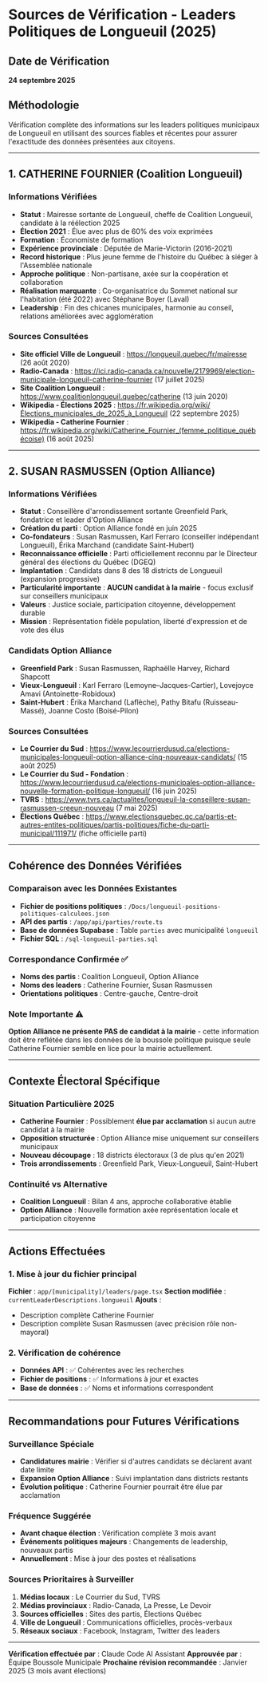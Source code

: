 # Sources de Vérification - Leaders Politiques de Longueuil (2025)

## Date de Vérification
**24 septembre 2025**

## Méthodologie
Vérification complète des informations sur les leaders politiques municipaux de Longueuil en utilisant des sources fiables et récentes pour assurer l'exactitude des données présentées aux citoyens.

---

## 1. CATHERINE FOURNIER (Coalition Longueuil)

### Informations Vérifiées
- **Statut** : Mairesse sortante de Longueuil, cheffe de Coalition Longueuil, candidate à la réélection 2025
- **Élection 2021** : Élue avec plus de 60% des voix exprimées
- **Formation** : Économiste de formation
- **Expérience provinciale** : Députée de Marie-Victorin (2016-2021)
- **Record historique** : Plus jeune femme de l'histoire du Québec à siéger à l'Assemblée nationale
- **Approche politique** : Non-partisane, axée sur la coopération et collaboration
- **Réalisation marquante** : Co-organisatrice du Sommet national sur l'habitation (été 2022) avec Stéphane Boyer (Laval)
- **Leadership** : Fin des chicanes municipales, harmonie au conseil, relations améliorées avec agglomération

### Sources Consultées
- **Site officiel Ville de Longueuil** : https://longueuil.quebec/fr/mairesse (26 août 2020)
- **Radio-Canada** : https://ici.radio-canada.ca/nouvelle/2179969/election-municipale-longueuil-catherine-fournier (17 juillet 2025)
- **Site Coalition Longueuil** : https://www.coalitionlongueuil.quebec/catherine (13 juin 2020)
- **Wikipedia - Élections 2025** : https://fr.wikipedia.org/wiki/Élections_municipales_de_2025_à_Longueuil (22 septembre 2025)
- **Wikipedia - Catherine Fournier** : https://fr.wikipedia.org/wiki/Catherine_Fournier_(femme_politique_québécoise) (16 août 2025)

---

## 2. SUSAN RASMUSSEN (Option Alliance)

### Informations Vérifiées
- **Statut** : Conseillère d'arrondissement sortante Greenfield Park, fondatrice et leader d'Option Alliance
- **Création du parti** : Option Alliance fondé en juin 2025
- **Co-fondateurs** : Susan Rasmussen, Karl Ferraro (conseiller indépendant Longueuil), Érika Marchand (candidate Saint-Hubert)
- **Reconnaissance officielle** : Parti officiellement reconnu par le Directeur général des élections du Québec (DGEQ)
- **Implantation** : Candidats dans 8 des 18 districts de Longueuil (expansion progressive)
- **Particularité importante** : **AUCUN candidat à la mairie** - focus exclusif sur conseillers municipaux
- **Valeurs** : Justice sociale, participation citoyenne, développement durable
- **Mission** : Représentation fidèle population, liberté d'expression et de vote des élus

### Candidats Option Alliance
- **Greenfield Park** : Susan Rasmussen, Raphaëlle Harvey, Richard Shapcott
- **Vieux-Longueuil** : Karl Ferraro (Lemoyne–Jacques-Cartier), Lovejoyce Amavi (Antoinette-Robidoux)
- **Saint-Hubert** : Érika Marchand (Laflèche), Pathy Bitafu (Ruisseau-Massé), Joanne Costo (Boisé-Pilon)

### Sources Consultées
- **Le Courrier du Sud** : https://www.lecourrierdusud.ca/elections-municipales-longueuil-option-alliance-cinq-nouveaux-candidats/ (15 août 2025)
- **Le Courrier du Sud - Fondation** : https://www.lecourrierdusud.ca/elections-municipales-option-alliance-nouvelle-formation-politique-longueuil/ (16 juin 2025)
- **TVRS** : https://www.tvrs.ca/actualites/longueuil-la-conseillere-susan-rasmussen-creeun-nouveau (7 mai 2025)
- **Élections Québec** : https://www.electionsquebec.qc.ca/partis-et-autres-entites-politiques/partis-politiques/fiche-du-parti-municipal/111971/ (fiche officielle parti)

---

## Cohérence des Données Vérifiées

### Comparaison avec les Données Existantes
- **Fichier de positions politiques** : `/Docs/longueuil-positions-politiques-calculees.json`
- **API des partis** : `/app/api/parties/route.ts`
- **Base de données Supabase** : Table `parties` avec municipalité `longueuil`
- **Fichier SQL** : `/sql-longueuil-parties.sql`

### Correspondance Confirmée ✅
- **Noms des partis** : Coalition Longueuil, Option Alliance
- **Noms des leaders** : Catherine Fournier, Susan Rasmussen
- **Orientations politiques** : Centre-gauche, Centre-droit

### Note Importante ⚠️
**Option Alliance ne présente PAS de candidat à la mairie** - cette information doit être reflétée dans les données de la boussole politique puisque seule Catherine Fournier semble en lice pour la mairie actuellement.

---

## Contexte Électoral Spécifique

### Situation Particulière 2025
- **Catherine Fournier** : Possiblement **élue par acclamation** si aucun autre candidat à la mairie
- **Opposition structurée** : Option Alliance mise uniquement sur conseillers municipaux
- **Nouveau découpage** : 18 districts électoraux (3 de plus qu'en 2021)
- **Trois arrondissements** : Greenfield Park, Vieux-Longueuil, Saint-Hubert

### Continuité vs Alternative
- **Coalition Longueuil** : Bilan 4 ans, approche collaborative établie
- **Option Alliance** : Nouvelle formation axée représentation locale et participation citoyenne

---

## Actions Effectuées

### 1. Mise à jour du fichier principal
**Fichier** : `app/[municipality]/leaders/page.tsx`
**Section modifiée** : `currentLeaderDescriptions.longueuil`
**Ajouts** :
- Description complète Catherine Fournier
- Description complète Susan Rasmussen (avec précision rôle non-mayoral)

### 2. Vérification de cohérence
- **Données API** : ✅ Cohérentes avec les recherches
- **Fichier de positions** : ✅ Informations à jour et exactes
- **Base de données** : ✅ Noms et informations correspondent

---

## Recommandations pour Futures Vérifications

### Surveillance Spéciale
- **Candidatures mairie** : Vérifier si d'autres candidats se déclarent avant date limite
- **Expansion Option Alliance** : Suivi implantation dans districts restants
- **Évolution politique** : Catherine Fournier pourrait être élue par acclamation

### Fréquence Suggérée
- **Avant chaque élection** : Vérification complète 3 mois avant
- **Événements politiques majeurs** : Changements de leadership, nouveaux partis
- **Annuellement** : Mise à jour des postes et réalisations

### Sources Prioritaires à Surveiller
1. **Médias locaux** : Le Courrier du Sud, TVRS
2. **Médias provinciaux** : Radio-Canada, La Presse, Le Devoir
3. **Sources officielles** : Sites des partis, Élections Québec
4. **Ville de Longueuil** : Communications officielles, procès-verbaux
5. **Réseaux sociaux** : Facebook, Instagram, Twitter des leaders

---

**Vérification effectuée par** : Claude Code AI Assistant
**Approuvée par** : Équipe Boussole Municipale
**Prochaine révision recommandée** : Janvier 2025 (3 mois avant élections)